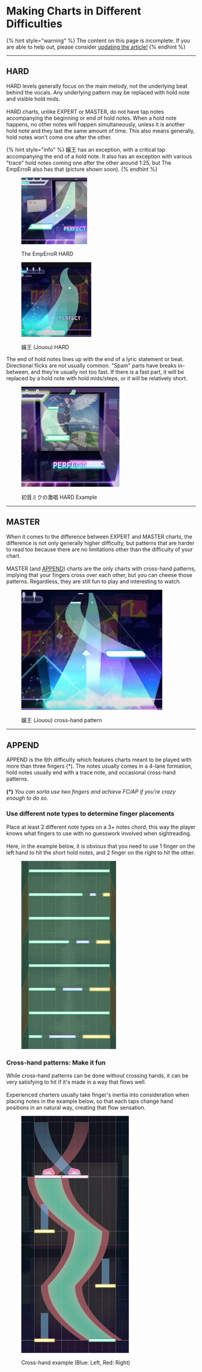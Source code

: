 # Making Charts in Different Difficulties

{% hint style="warning" %}
The content on this page is incomplete. If you are able to help out, please consider [updating the article!](../contribute/)
{% endhint %}

***

## HARD

HARD levels generally focus on the main melody, not the underlying beat behind the vocals. Any underlying pattern may be replaced with hold note and visible hold mids.\
\
HARD charts, unlike EXPERT or MASTER, do not have tap notes accompanying the beginning or end of hold notes. When a hold note happens, no other notes will happen simultaneously, unless it is another hold note and they last the same amount of time. This also means generally, hold notes won't come one after the other.

{% hint style="info" %}
嬢王 has an exception, with a critical tap accompanying the end of a hold note. It also has an exception with various "trace" hold notes coming one after the other around 1:25, but The EmpErroR also has that (picture shown soon).&#x20;
{% endhint %}

<div>

<figure><img src="../.gitbook/assets/image_2.png" alt="" width="175"><figcaption><p>The EmpErroR HARD</p></figcaption></figure>

 

<figure><img src="../.gitbook/assets/image_1.png" alt="" width="186"><figcaption><p>嬢王 (Jouou) HARD</p></figcaption></figure>

</div>

The end of hold notes lines up with the end of a lyric statement or beat. Directional flicks are not usually common. "Spam" parts have breaks in-between, and they're usually not too fast. If there is a fast part, it will be replaced by a hold note with hold mids/steps, or it will be relatively short.

<figure><img src="../.gitbook/assets/image (38).png" alt="" width="261"><figcaption><p>初音ミクの激唱 HARD Example</p></figcaption></figure>

***

## MASTER

When it comes to the difference between EXPERT and MASTER charts, the difference is not only generally higher difficulty, but patterns that are harder to read too because there are no limitations other than the difficulty of your chart. \
\
MASTER (and [APPEND](making-charts-in-different-difficulties.md#append)) charts are the only charts with cross-hand patterns, implying that your fingers cross over each other, but you can cheese those patterns. Regardless, they are still fun to play and interesting to watch.

<figure><img src="../.gitbook/assets/image (36).png" alt="" width="375"><figcaption><p>嬢王 (Jouou) cross-hand pattern</p></figcaption></figure>

***

## APPEND

APPEND is the 6th difficulty which features charts meant to be played with more than three fingers (\*). The notes usually comes in a 4-lane formation, hold notes usually end with a trace note, and occasional cross-hand patterns. \
\
**(\*)** _You can sorta use two fingers and achieve FC/AP if you're crazy enough to do so._

### Use different note types to determine finger placements

Place at least 2 different note types on a 3+ notes chord, this way the player knows what fingers to use with no guesswork involved when sightreading.\
\
Here, in the example below, it is obvious that you need to use 1 finger on the left hand to hit the short hold notes, and 2 finger on the right to hit the other.

<figure><img src="../.gitbook/assets/image (26).png" alt="" width="252"><figcaption></figcaption></figure>

### Cross-hand patterns: Make it fun

While cross-hand patterns can be done without crossing hands, it can be very satisfying to hit if it's made in a way that flows well. \
\
Experienced charters usually take finger's inertia into consideration when placing notes in the example below, so that each taps change hand positions in an natural way, creating that flow sensation.

<figure><img src="../.gitbook/assets/image (35).png" alt="" width="286"><figcaption><p>Cross-hand example (Blue: Left, Red: Right)</p></figcaption></figure>
